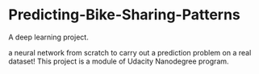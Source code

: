 # Predicting-Bike-Sharing-Patterns

A deep learning project.

a neural network from scratch to carry out a prediction problem on a real dataset!
This project is a module of Udacity Nanodegree program.

